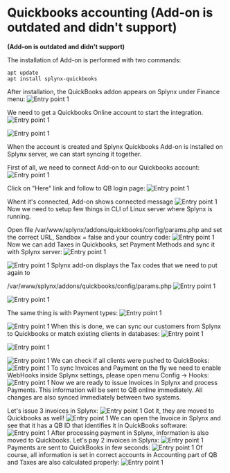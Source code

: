 Quickbooks accounting (Add-on is outdated and didn't support)
==========================================

**(Add-on is outdated and didn't support)**

The installation of Add-on is performed with two commands:
```
apt update
apt install splynx-quickbooks
```

After installation, the QuickBooks addon appears on Splynx under Finance menu:
![Entry point 1](1.png)

We need to get a Quickbooks Online account to start the integration.
![Entry point 1](2.png)

![Entry point 1](3.png)

When the account is created and Splynx Quickbooks Add-on is installed on Splynx server, we can start syncing it together.

First of all, we need to connect Add-on to our Quickbooks account:
![Entry point 1](4.png)

Click on "Here" link and follow to QB login page:
![Entry point 1](5.png)

Whent it's connected, Add-on shows connected message
![Entry point 1](6.png)
Now we need to setup few things in CLI of Linux server where Splynx is running.

Open file /var/www/splynx/addons/quickbooks/config/params.php and set the correct URL, Sandbox = false and your country code:
![Entry point 1](7.png)
Now we can add Taxes in Quickbooks, set Payment Methods and sync it with Splynx server:
![Entry point 1](8.png)

![Entry point 1](9.png)
Splynx add-on displays the Tax codes that we need to put again to

/var/www/splynx/addons/quickbooks/config/params.php
![Entry point 1](10.png)

![Entry point 1](11.png)

The same thing is with Payment types:
![Entry point 1](12.png)

![Entry point 1](13.png)
When this is done, we can sync our customers from Splynx to Quickbooks or match existing clients in databases:
![Entry point 1](14.png)

![Entry point 1](15.png)

![Entry point 1](16.png)
We can check if all clients were pushed to QuickBooks:
![Entry point 1](17.png)
To sync Invoices and Payment on the fly we need to enable WebHooks inside Splynx settings, please open menu Config → Hooks:
![Entry point 1](18.png)
Now we are ready to issue Invoices in Splynx and process Payments. This information will be sent to QB online immediately. All changes are also synced immediately between two systems.

Let's issue 3 invoices in Splynx:
![Entry point 1](19.png)
Got it, they are moved to Quickbooks as well!
![Entry point 1](20.png)
We can open the Invoice in Splynx and see that it has a QB ID that identifies it in QuickBooks software:
![Entry point 1](21.png)
After processing payment in Splynx, information is also moved to Quickbooks. Let's pay 2 invoices in Splynx:
![Entry point 1](22.png)
Payments are sent to QuickBooks in few seconds:
![Entry point 1](23.png)
Of course, all information is set in correct accounts in Accounting part of QB and Taxes are also calculated properly:
![Entry point 1](24.png)
